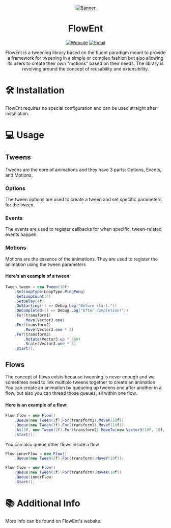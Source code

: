 <div align="center">

[![Banner](https://github.com/Fried-Synapse/FlowEnt/blob/main/Assets/FlowEnt/Demo/Content/Banner/Textures/Banner.png)](https://flowent.friedsynapse.com)
  
</div>

<h1 align="center">FlowEnt</h1>

<div align="center">
  
[![Website](https://img.shields.io/badge/-Website-blue)](https://flowent.friedsynapse.com)
[![Email](https://img.shields.io/badge/-Support-blue)](mailto:flowent@friedsynapse.com)

FlowEnt is a tweening library based on the fluent paradigm meant to provide a framework for tweening in a simple or complex fashion but also allowing its users to create their own "motions" based on their needs.
The library is revolving around the concept of reusability and extensibility.
  
</div>

# 🛠 Installation 

FlowEnt requires no special configuration and can be used straight after installation.

# 💻 Usage 

## Tweens 

Tweens are the core of animations and they have 3 parts: Options, Events, and Motions.

### Options
The tween options are used to create a tween and set specific parameters for the tween.

### Events
The events are used to register callbacks for when specific, tween-related events happen.

### Motions
Motions are the essence of the animations. They are used to register the animation using the tween parameters

#### Here's an example of a tween:
```c#
Tween tween = new Tween(10f)
    .SetLoopType(LoopType.PingPong)
    .SetLoopCount(4)
    .SetDelay(4f)
    .OnStarting(() => Debug.Log("Before start."))
    .OnCompleted(() => Debug.Log("After completion!"))
    .For(transform1)
        .Move(Vector3.one)
    .For(transform2)
        .Move(Vector3.one * 2)
    .For(transform3)
        .Rotate(Vector3.up * 360)
        .Scale(Vector3.one * 3)
    .Start();
```

## Flows

The concept of flows exists because tweening is never enough and we sometimes need to link multiple tweens together to create an animation.
You can create an animation by queueing up tweens one after another in a flow, but also you can thread those queues, all within one flow.

#### Here is an example of a flow:
```c#
Flow flow = new Flow()
    .Queue(new Tween(2f).For(transform1).MoveX(10f))
    .Queue(new Tween(3f).For(transform1).MoveY(10f))
    .At(1f, new Tween(2f).For(transform2).MoveTo(new Vector3(10f, 10f, 0f)))
    .Start();
```

You can also queue other flows inside a flow
```c#
Flow innerFlow = new Flow()
    .Queue(new Tween(2f).For(transform).MoveY(10f));

Flow flow = new Flow()
    .Queue(new Tween(2f).For(transform).MoveX(10f))
    .Queue(innerFlow)
    .Start();
```

# 📚 Additional Info

More info can be found on FlowEnt's website. 
